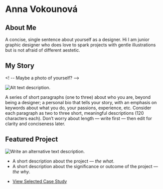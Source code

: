 # Anna Vokounová

## About Me

A concise, single sentence about yourself as a designer. 
Hi I am junior graphic designer who does love to spark projects with gentle illustrations but is not afraid of different aestetic.

## My Story

<! -- Maybe a photo of yourself? -->

![Alt text description.](images/sutnar-headshot.png)

A series of short paragraphs (one to three) about who you are, beyond being a designer; a personal bio that tells your story, with an emphasis on keywords about what you do, your passions, experience, etc. Consider each paragraph as two to three short, meaningful descriptions (120 characters each). Don’t worry about length — write first — then edit for clarity and conciseness later.

## Featured Project

![Write an alternative text description.](images/featured-project-01.png)

- A short description about the project — *the what*.
- A short description about the significance or outcome of the project — *the why*.

<!-- A link to your case study -->

- [View Selected Case Study](case-study.md)

